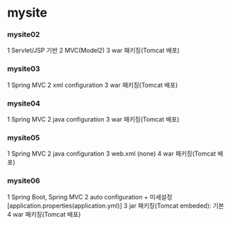 # mysite

### mysite02
1	Servlet/JSP 기반
2	MVC(Model2)
3	war 패키징(Tomcat 배포)

### mysite03
1	Spring MVC
2	xml configuration
3	war 패키징(Tomcat 배포)

### mysite04
1	Spring MVC
2	java configuration
3	war 패키징(Tomcat 배포)

### mysite05
1	Spring MVC
2	java configuration
3	web.xml (none)
4	war 패키징(Tomcat 배포)

### mysite06
1	Spring Boot, Spring MVC
2	auto configuration + 미세설정[application.properties(application.yml)]
3	jar 패키징(Tomcat embeded): 기본
4	war 패키징(Tomcat 배포)



